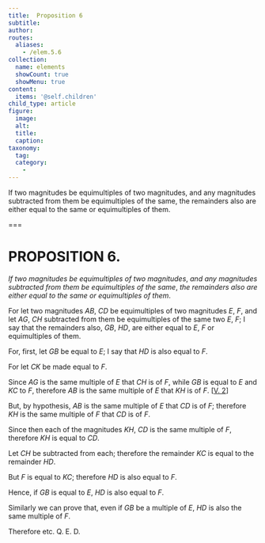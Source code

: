 ```yaml
---
title:  Proposition 6
subtitle: 
author:
routes:
  aliases:
    - /elem.5.6
collection:
  name: elements
  showCount: true
  showMenu: true
content:
  items: '@self.children'
child_type: article
figure:
  image:
  alt:
  title:
  caption:
taxonomy:
  tag:
  category:
    - 
---
```


<p><emph>If two magnitudes be equimultiples of two magnitudes</emph>, <emph>and any magnitudes subtracted from them be equimultiples of the same</emph>, <emph>the remainders also are either equal to the same or equimultiples of them</emph>. </p>

===

<h1>PROPOSITION 6.</h1>
<p><em>If two magnitudes be equimultiples of two magnitudes</em>, <em>and any magnitudes subtracted from them be equimultiples of the same</em>, <em>the remainders also are either equal to the same or equimultiples of them</em>. </p>

<p>For let two magnitudes <em>AB</em>, <em>CD</em> be equimultiples of two magnitudes <em>E</em>, <em>F</em>, and let <em>AG</em>, <em>CH</em> subtracted from them be equimultiples of the same two <em>E</em>, <em>F</em>;  I say that the remainders also, <em>GB</em>, <em>HD</em>, are either equal to <em>E</em>, <em>F</em> or equimultiples of them. </p>

<p>For, first, let <em>GB</em> be equal to <em>E</em>; I say that <em>HD</em> is also equal to <em>F</em>. </p>

<p>For let <em>CK</em> be made equal to <em>F</em>. </p>

<p>Since <em>AG</em> is the same multiple of <em>E</em> that <em>CH</em> is of <em>F</em>, while <em>GB</em> is equal to <em>E</em> and <em>KC</em> to <em>F</em>, therefore <em>AB</em> is the same multiple of <em>E</em> that <em>KH</em> is of <em>F</em>. [<a href="/elem.5.2">V. 2</a>] </p>

<p>But, by hypothesis, <em>AB</em> is the same multiple of <em>E</em> that <em>CD</em> is of <em>F</em>; therefore <em>KH</em> is the same multiple of <em>F</em> that <em>CD</em> is of <em>F</em>. </p>

<p>Since then each of the magnitudes <em>KH</em>, <em>CD</em> is the same multiple of <em>F</em>, <span class="center">therefore <em>KH</em> is equal to <em>CD</em>.</span>
       <pb n="148"/></p>

<p>Let <em>CH</em> be subtracted from each; therefore the remainder <em>KC</em> is equal to the remainder <em>HD</em>. </p>

<p>But <em>F</em> is equal to <em>KC</em>; therefore <em>HD</em> is also equal to <em>F</em>. </p>

<p>Hence, if <em>GB</em> is equal to <em>E</em>, <em>HD</em> is also equal to <em>F</em>. </p>

<p>Similarly we can prove that, even if <em>GB</em> be a multiple of <em>E</em>, <em>HD</em> is also the same multiple of <em>F</em>. </p>

<p>Therefore etc. Q. E. D.</p>
